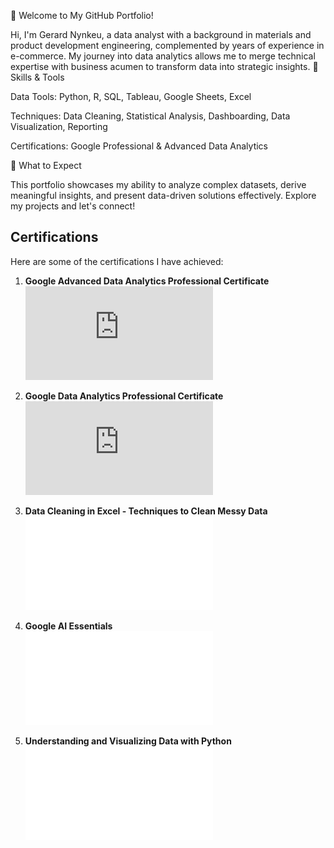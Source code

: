 👋 Welcome to My GitHub Portfolio!

Hi, I'm Gerard Nynkeu, a data analyst with a background in materials and product development engineering, complemented by years of experience in e-commerce. My journey into data analytics allows me to merge technical expertise with business acumen to transform data into strategic insights.
🔹 Skills & Tools

Data Tools: Python, R, SQL, Tableau, Google Sheets, Excel

Techniques: Data Cleaning, Statistical Analysis, Dashboarding, Data Visualization, Reporting

Certifications: Google Professional & Advanced Data Analytics

🚀 What to Expect

This portfolio showcases my ability to analyze complex datasets, derive meaningful insights, and present data-driven solutions effectively. Explore my projects and let's connect!


## Certifications

Here are some of the certifications I have achieved:

1. **Google Advanced Data Analytics Professional Certificate**  
   ![Google Advanced Data Analytics Professional Certificate](https://github.com/gerardnynkeu/gerardnynkeu/blob/main/Google%20Advanced%20%20Data%20Analytics%20Professional%20Certificate.pdf)

3. **Google Data Analytics Professional Certificate**  
   ![Google Data Analytics Professional Certificate](https://github.com/gerardnynkeu/gerardnynkeu/blob/main/Google%20%20%20Data%20Analytics%20Professional%20Certificate.pdf)

4. **Data Cleaning in Excel - Techniques to Clean Messy Data**  
   ![Data Cleaning in Excel - Techniques to Clean Messy Data](path/to/Data_Cleaning_in_Excel_Techniques_to_Clean_Messy_Data.pdf)

5. **Google AI Essentials**  
   ![Google AI Essentials](path/to/Google_AI_Essentials.pdf)

6. **Understanding and Visualizing Data with Python**  
   ![Understanding and Visualizing Data with Python](path/to/Understanding_and_Visualizing_Data_with_Python.pdf)
